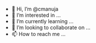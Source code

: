 - 👋 Hi, I’m @cmanuja
- 👀 I’m interested in ...
- 🌱 I’m currently learning ...
- 💞️ I’m looking to collaborate on ...
- 📫 How to reach me ...

<!---
cmanuja/cmanuja is a ✨ special ✨ repository because its `README.md` (this file) appears on your GitHub profile.
You can click the Preview link to take a look at your changes.
--->
